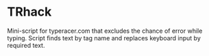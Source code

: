 # TRhack
Mini-script for typeracer.com that excludes the chance of error while typing. Script finds text by tag name and replaces keyboard input by required text.
